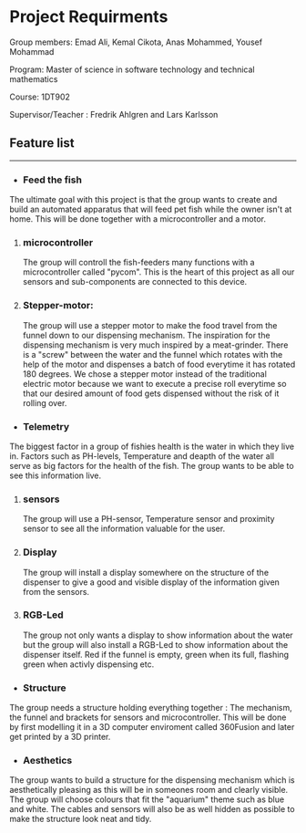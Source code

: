 # Project Requirments
Group members: Emad Ali, Kemal Cikota, Anas Mohammed, Yousef Mohammad

Program: Master of science in software technology and technical mathematics

Course: 1DT902

Supervisor/Teacher : Fredrik Ahlgren and Lars Karlsson

## Feature list
___
- ### Feed the fish
The ultimate goal with this project is that the group wants to create and build an automated apparatus that will feed pet fish while the owner isn't at home. This will be done together with a microcontroller and a motor.
        
1. ### microcontroller
    The group will controll the fish-feeders many functions with a microcontroller called "pycom". This is the heart of this project as all our sensors and sub-components are connected to this device.
    
2. ### Stepper-motor: 
    
    The group will use a stepper motor to make the food travel from the funnel down to our dispensing mechanism. The inspiration for the dispensing mechanism is very much inspired by a meat-grinder. There is a "screw" between the water and the funnel which rotates with the help of the motor and dispenses a batch of food everytime it has rotated 180 degrees. We chose a stepper motor instead of the traditional electric motor because we want to execute a precise roll everytime so that our desired amount of food gets dispensed without the risk of it rolling over.

- ### Telemetry
The biggest factor in a group of fishies health is the water in which they live in. Factors such as PH-levels, Temperature and deapth of the water all serve as big factors for the health of the fish. The group wants to be able to see this information live.
 1. ### sensors
    The group will use a PH-sensor, Temperature sensor and proximity sensor to see all the information valuable for the user.

2. ### Display
    The group will install a display somewhere on the structure of the dispenser to give a good and visible display of the information given from the sensors.
    
3. ### RGB-Led
    The group not only wants a display to show information about the water but the group will also install a RGB-Led to show information about the dispenser itself. Red if the funnel is empty, green when its full, flashing green when activly dispensing etc.

- ### Structure
The group needs a structure holding everything together : The mechanism, the funnel and brackets for sensors and microcontroller. This will be done by first modelling it in a 3D computer enviroment called 360Fusion and later get printed by a 3D printer. 

- ### Aesthetics
The group wants to build a structure for the dispensing mechanism which is aesthetically pleasing as this will be in someones room and  clearly visible. The group will choose colours that fit the "aquarium" theme such as blue and white. The cables and sensors will also be as well hidden as possible to make the structure look neat and tidy.
